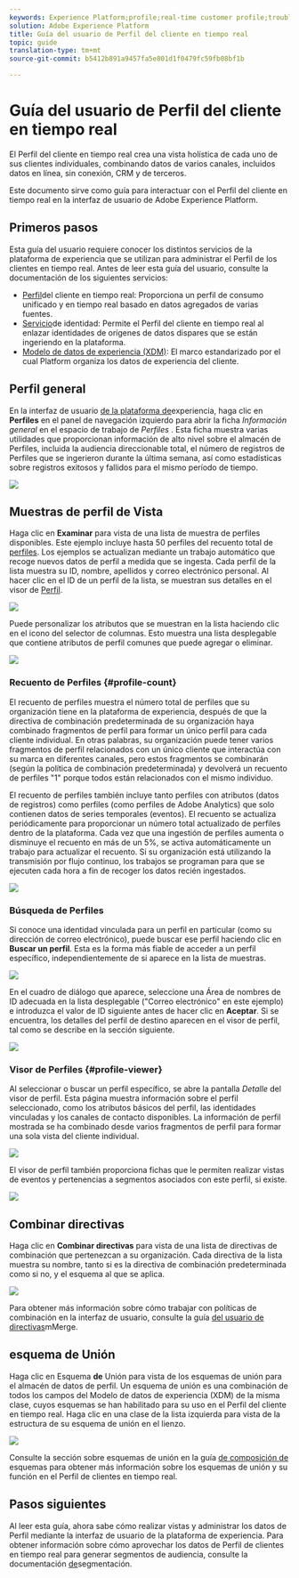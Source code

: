 ```yaml
---
keywords: Experience Platform;profile;real-time customer profile;troubleshooting;API
solution: Adobe Experience Platform
title: Guía del usuario de Perfil del cliente en tiempo real
topic: guide
translation-type: tm+mt
source-git-commit: b5412b891a9457fa5e801d1f0479fc59fb08bf1b

---
```



# Guía del usuario de Perfil del cliente en tiempo real

El Perfil del cliente en tiempo real crea una vista holística de cada uno de sus clientes individuales, combinando datos de varios canales, incluidos datos en línea, sin conexión, CRM y de terceros.

Este documento sirve como guía para interactuar con el Perfil del cliente en tiempo real en la interfaz de usuario de Adobe Experience Platform.

## Primeros pasos

Esta guía del usuario requiere conocer los distintos servicios de la plataforma de experiencia que se utilizan para administrar el Perfil de los clientes en tiempo real. Antes de leer esta guía del usuario, consulte la documentación de los siguientes servicios:

* [Perfil](../home.md)del cliente en tiempo real: Proporciona un perfil de consumo unificado y en tiempo real basado en datos agregados de varias fuentes.
* [Servicio](../../identity-service/home.md)de identidad: Permite el Perfil del cliente en tiempo real al enlazar identidades de orígenes de datos dispares que se están ingeriendo en la plataforma.
* [Modelo de datos de experiencia (XDM)](../../xdm/home.md): El marco estandarizado por el cual Platform organiza los datos de experiencia del cliente.

## Perfil general

En la interfaz de usuario [de la plataforma de](http://platform.adobe.com)experiencia, haga clic en **Perfiles** en el panel de navegación izquierdo para abrir la ficha _Información general_ en el espacio de trabajo de _Perfiles_ . Esta ficha muestra varias utilidades que proporcionan información de alto nivel sobre el almacén de Perfiles, incluida la audiencia direccionable total, el número de registros de Perfiles que se ingerieron durante la última semana, así como estadísticas sobre registros exitosos y fallidos para el mismo período de tiempo.

![](../images/user-guide/profile-overview.png)

## Muestras de perfil de Vista

Haga clic en **Examinar** para vista de una lista de muestra de perfiles disponibles. Este ejemplo incluye hasta 50 perfiles del recuento total de [perfiles](#profile-count). Los ejemplos se actualizan mediante un trabajo automático que recoge nuevos datos de perfil a medida que se ingesta. Cada perfil de la lista muestra su ID, nombre, apellidos y correo electrónico personal. Al hacer clic en el ID de un perfil de la lista, se muestran sus detalles en el visor de [Perfil](#profile-viewer).

![](../images/user-guide/profile-samples.png)

Puede personalizar los atributos que se muestran en la lista haciendo clic en el icono del selector de columnas. Esto muestra una lista desplegable que contiene atributos de perfil comunes que puede agregar o eliminar.

![](../images/user-guide/column-selector.png)

### Recuento de Perfiles {#profile-count}

El recuento de perfiles muestra el número total de perfiles que su organización tiene en la plataforma de experiencia, después de que la directiva de combinación predeterminada de su organización haya combinado fragmentos de perfil para formar un único perfil para cada cliente individual. En otras palabras, su organización puede tener varios fragmentos de perfil relacionados con un único cliente que interactúa con su marca en diferentes canales, pero estos fragmentos se combinarán (según la política de combinación predeterminada) y devolverá un recuento de perfiles &quot;1&quot; porque todos están relacionados con el mismo individuo.

El recuento de perfiles también incluye tanto perfiles con atributos (datos de registros) como perfiles (como perfiles de Adobe Analytics) que solo contienen datos de series temporales (eventos). El recuento se actualiza periódicamente para proporcionar un número total actualizado de perfiles dentro de la plataforma. Cada vez que una ingestión de perfiles aumenta o disminuye el recuento en más de un 5%, se activa automáticamente un trabajo para actualizar el recuento. Si su organización está utilizando la transmisión por flujo continuo, los trabajos se programan para que se ejecuten cada hora a fin de recoger los datos recién ingestados.

![](../images/user-guide/profile-count.png)

### Búsqueda de Perfiles

Si conoce una identidad vinculada para un perfil en particular (como su dirección de correo electrónico), puede buscar ese perfil haciendo clic en **Buscar un perfil**. Esta es la forma más fiable de acceder a un perfil específico, independientemente de si aparece en la lista de muestras.

![](../images/user-guide/find-a-profile.png)

En el cuadro de diálogo que aparece, seleccione una Área de nombres de ID adecuada en la lista desplegable (&quot;Correo electrónico&quot; en este ejemplo) e introduzca el valor de ID siguiente antes de hacer clic en **Aceptar**. Si se encuentra, los detalles del perfil de destino aparecen en el visor de perfil, tal como se describe en la sección siguiente.

![](../images/user-guide/find-a-profile-details.png)

### Visor de Perfiles {#profile-viewer}

Al seleccionar o buscar un perfil específico, se abre la pantalla _Detalle_ del visor de perfil. Esta página muestra información sobre el perfil seleccionado, como los atributos básicos del perfil, las identidades vinculadas y los canales de contacto disponibles. La información de perfil mostrada se ha combinado desde varios fragmentos de perfil para formar una sola vista del cliente individual.

![](../images/user-guide/profile-viewer-detail.png)

El visor de perfil también proporciona fichas que le permiten realizar vistas de eventos y pertenencias a segmentos asociados con este perfil, si existe.

![](../images/user-guide/profile-viewer-events-seg.png)

## Combinar directivas

Haga clic en **Combinar directivas** para vista de una lista de directivas de combinación que pertenezcan a su organización. Cada directiva de la lista muestra su nombre, tanto si es la directiva de combinación predeterminada como si no, y el esquema al que se aplica.

![](../images/user-guide/profile-merge-policies.png)

Para obtener más información sobre cómo trabajar con políticas de combinación en la interfaz de usuario, consulte la guía [del usuario de directivas](merge-policies.md)mMerge.

## esquema de Unión

Haga clic en Esquema **de** Unión para vista de los esquemas de unión para el almacén de datos de perfil. Un esquema de unión es una combinación de todos los campos del Modelo de datos de experiencia (XDM) de la misma clase, cuyos esquemas se han habilitado para su uso en el Perfil del cliente en tiempo real. Haga clic en una clase de la lista izquierda para vista de la estructura de su esquema de unión en el lienzo.

![](../images/user-guide/profile-union-schema.png)

Consulte la sección sobre esquemas de unión en la guía [de composición de](../../xdm/schema/composition.md) esquemas para obtener más información sobre los esquemas de unión y su función en el Perfil de clientes en tiempo real.

## Pasos siguientes

Al leer esta guía, ahora sabe cómo realizar vistas y administrar los datos de Perfil mediante la interfaz de usuario de la plataforma de experiencia. Para obtener información sobre cómo aprovechar los datos de Perfil de clientes en tiempo real para generar segmentos de audiencia, consulte la documentación [de](../../segmentation/home.md)segmentación.